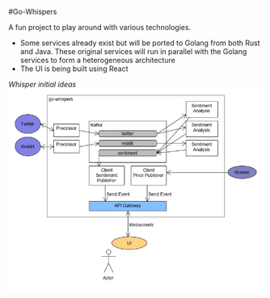 #Go-Whispers

A fun project to play around with various technologies. 

* Some services already exist but will be ported to Golang from both Rust and Java. These original services will run in parallel with the Golang services to form a heterogeneous architecture
* The UI is being built using React

_Whisper initial ideas_ 
![whispers-design](whispers-design.jpg)